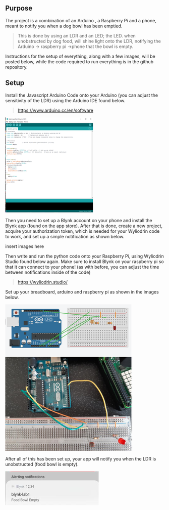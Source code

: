 ## **Purpose**
The project is a combination of an Arduino , a Raspberry Pi and a phone, meant to notify you when a dog bowl has been emptied. 
>This is done by using an LDR and an LED; the LED. when unobstructed by dog food, will shine light onto the LDR, notifying the Arduino -> raspberry pi ->phone that the bowl is empty.

 Instructions for the setup of everything, along with a few images, will be posted below, while the code required to run everything is in the github repository.
## **Setup**
Install the Javascript Arduino Code onto your Arduino (you can adjust the sensitivity of the LDR) using the Arduino IDE found below.
>https://www.arduino.cc/en/software

![alt text](https://github.com/20094523/project2/blob/master/images/arduino.png "Arduino Code")


Then you need to set up a Blynk account on your phone and install the Blynk app (found on the app store). After that is done, create a new project, acquire your authorization token, which is needed for your Wyliodrin code to work, and set up a simple notification as shown below.

insert images here

Then write and run the python code onto your Raspberry Pi, using Wyliodrin Studio found below again. Make sure to install Blynk on your raspberry pi so that it can connect to your phone! (as with before, you can adjust the time between notifications inside of the code)
>   https://wyliodrin.studio/

Set up your breadboard, arduino and raspberry pi as shown in the images below.

![alt text](https://github.com/20094523/project2/blob/master/images/breadboard1.png "Diagram")
![alt text](https://github.com/20094523/project2/blob/master/images/breadboard2.png "Real Life Example")

After all of this has been set up, your app will notify you when the LDR is unobstructed (food bowl is empty).

![alt text](https://github.com/20094523/project2/blob/master/images/final.png "Notification Working")
